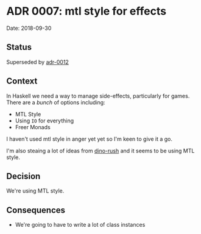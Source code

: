 # ADR 0007: mtl style for effects

Date: 2018-09-30

## Status

Superseded by [adr-0012](/docs/architecture/adr-0012-use-concrete-state-monad.md)

## Context

In Haskell we need a way to manage side-effects, particularly for games. There are a _bunch_ of
options including:

- MTL Style
- Using `IO` for everything
- Freer Monads

I haven't used mtl style in anger yet yet so I'm keen to give it a go.

I'm also steaing a lot of ideas from [dino-rush](https://github.com/jxv/dino-rush/) and it
seems to be using MTL style.

## Decision

We're using MTL style.

## Consequences

- We're going to have to write a lot of class instances
